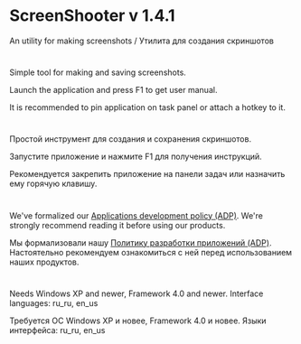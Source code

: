 # ScreenShooter v 1.4.1

An utility for making screenshots / Утилита для создания скриншотов

#

Simple tool for making and saving screenshots.

Launch the application and press F1 to get user manual.

It is recommended to pin application on task panel or attach a hotkey to it.

#

Простой инструмент для создания и сохранения скриншотов.

Запустите приложение и нажмите F1 для получения инструкций.

Рекомендуется закрепить приложение на панели задач или назначить ему горячую клавишу.

#

We've formalized our [Applications development policy (ADP)](https://vk.com/@rdaaow_fupl-adp).
We're strongly recommend reading it before using our products.

Мы формализовали нашу [Политику разработки приложений (ADP)](https://vk.com/@rdaaow_fupl-adp).
Настоятельно рекомендуем ознакомиться с ней перед использованием наших продуктов.

#

Needs Windows XP and newer, Framework 4.0 and newer. Interface languages: ru_ru, en_us

Требуется ОС Windows XP и новее, Framework 4.0 и новее. Языки интерфейса: ru_ru, en_us
